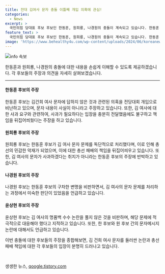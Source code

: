 ```yaml
---
title: 전대 김여사 문자 충돌 이틀째 개입 의혹에 관심!
categories:
  - News
excerpt: >
  국민의힘 당대표 후보 후보인 한동훈, 원희룡, 나경원의 충돌이 계속되고 있습니다. 한동훈 후보는 김건희 여사 문자 문제를 놓고 반발하며 책임을 회피했다고 반박했고, 원희룡·나경원 후보는 한 후보를 총선 패배 책임론을 연계해 비판했습니다. 이에 대해 한 후보는 전당대회 개입이라며 반발했으며, 경쟁 주자들은 총선의 민감한 악재였던 영부인 가방 문제 등을 언급하며 비판했습니다. 이러한 상황에서 후보들은 지지를 호소하고 갈등이 계속되고 있습니다.
feature_text: >
  국민의힘 당대표 후보 후보인 한동훈, 원희룡, 나경원의 충돌이 계속되고 있습니다. 한동훈 후보는 김건희 여사 문자 문제를 놓고 반발하며 책임을 회피했다고 반박했고, 원희룡·나경원 후보는 한 후보를 총선 패배 책임론을 연계해 비판했습니다. 이에 대해 한 후보는 전당대회 개입이라며 반발했으며, 경쟁 주자들은 총선의 민감한 악재였던 영부인 가방 문제 등을 언급하며 비판했습니다. 이러한 상황에서 후보들은 지지를 호소하고 갈등이 계속되고 있습니다.
image: 'https://www.behealthy4u.com/wp-content/uploads/2024/06/koreanews.jpg'
---
```


<p><img src="https://www.behealthy4u.com/wp-content/uploads/2024/06/koreanews.jpg" alt="info 속보" /></p>

<p>한동훈과 원희룡, 나경원의 충돌에 대한 내용을 손쉽게 이해할 수 있도록 제공하겠습니다. 각 후보들의 주장과 의견을 자세히 살펴보겠습니다. </p>

<hr />

<h4>한동훈 후보의 주장</h4>

<p>한동훈 후보는 김건희 여사 문자에 답하지 않은 것과 관련된 의혹을 전당대회 개입으로 비난하고 있으며, 문자 내용이 사실이 아니라고 주장하고 있습니다. 또한, 김 여사에 대한 사과 요구와 관련하여, 사과가 필요하다는 입장을 충분히 전달했음에도 불구하고 책임을 뒤집어씌웠다는 주장을 하고 있습니다.</p>

<h4>원희룡 후보의 주장</h4>

<p>원희룡 후보는 한동훈 후보가 김 여사 문자 문제를 독단적으로 처리했다며, 이로 인해 총선의 민감한 악재가 되었으며, 이에 대한 총선 패배의 책임을 뒤집어씌우고 있습니다. 또한, 김 여사의 문자가 사과하겠다는 취지가 아니라는 한동훈 후보의 주장에 반박하고 있습니다.</p>

<h4>나경원 후보의 주장</h4>

<p>나경원 후보는 한동훈 후보의 구차한 변명을 비판하면서, 김 여사의 문자 문제를 처리하는 과정에서 미숙한 판단이 있었음을 언급하고 있습니다.</p>

<h4>윤상현 후보의 주장</h4>

<p>윤상현 후보는 김 여사의 명품백 수수 논란을 풀지 않은 것을 비판하며, 해당 문제에 적극적으로 대응해야 했다고 지적하고 있습니다. 또한, 한 후보와 원 후보 간의 문자메시지 논란에 대해서도 언급하고 있습니다.</p>

<p>이번 충돌에 대한 후보들의 주장을 종합해보면, 김 건희 여사 문자를 둘러싼 논란과 총선 패배 책임에 대한 각 후보들의 입장이 분명히 드러나고 있습니다.</p>

<p data-ke-size="size16">&nbsp;</p>
생생한 뉴스, <a href="https://qoogle.tistory.com" rel="dofollow">qoogle.tistory.com</a>


